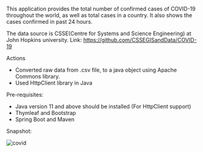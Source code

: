 This application provides the total number of confirmed cases of COVID-19 throughout the world, as well as total cases in a country.
It also shows the cases confirmed in past 24 hours. 

The data source is CSSE(Centre for Systems and Science Engineering) at John Hopkins university.
Link: https://github.com/CSSEGISandData/COVID-19

Actions

* Converted raw data from .csv file, to a java object using Apache Commons library.
* Used HttpClient library in Java

Pre-requisites:

* Java version 11 and above should be installed (For HttpClient support)
* Thymleaf and Bootstrap
* Spring Boot and Maven

Snapshot:

![covid](https://user-images.githubusercontent.com/24593011/90958742-f2159100-e4b3-11ea-812c-e06d5fae6bf4.png)
